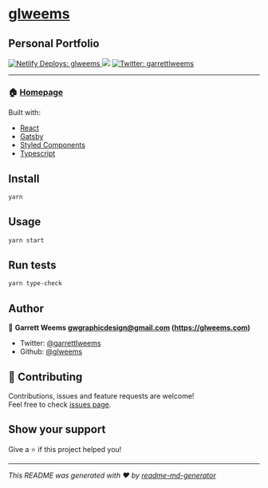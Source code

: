 # [glweems](https://glweems.com/)

## Personal Portfolio

<p>
  <a href="https://app.netlify.com/sites/glweems/deploys">
    <img alt="Netlify Deploys: glweems" src="https://api.netlify.com/api/v1/badges/9c9aba4f-abf3-45f6-b160-3445a4a9db1f/deploy-status" target="_blank" />
  </a>
  <a href="https://www.codacy.com/manual/glweems/glweems?utm_source=github.com&amp;utm_medium=referral&amp;utm_content=glweems/glweems&amp;utm_campaign=Badge_Grade" target="_blank"><img src="https://api.codacy.com/project/badge/Grade/8775db3efa4f46d3a2a33a7c93a98596"/></a>
  <a href="https://twitter.com/garrettlweems">
    <img alt="Twitter: garrettlweems" src="https://img.shields.io/twitter/follow/devglweems.svg?style=social" target="_blank" />
  </a>
</p>

---

### 🏠 [Homepage](https://glweems.com)

Built with:

- [React](https://reactjs.org/)
- [Gatsby](https://www.gatsbyjs.org/)
- [Styled Components](https://www.styled-components.com/)
- [Typescript](https://www.typescriptlang.org/)

## Install

```bash
yarn
```

## Usage

```bash
yarn start
```

## Run tests

```sh
yarn type-check
```

## Author

👤 **Garrett Weems <gwgraphicdesign@gmail.com> (https://glweems.com)**

- Twitter: [@garrettlweems](https://twitter.com/garrettlweems)
- Github: [@glweems](https://github.com/glweems)

## 🤝 Contributing

Contributions, issues and feature requests are welcome!<br />Feel free to check [issues page](https://github.com/glweems/glweems).

## Show your support

Give a ⭐️ if this project helped you!

---

_This README was generated with ❤️ by [readme-md-generator](https://github.com/kefranabg/readme-md-generator)_
